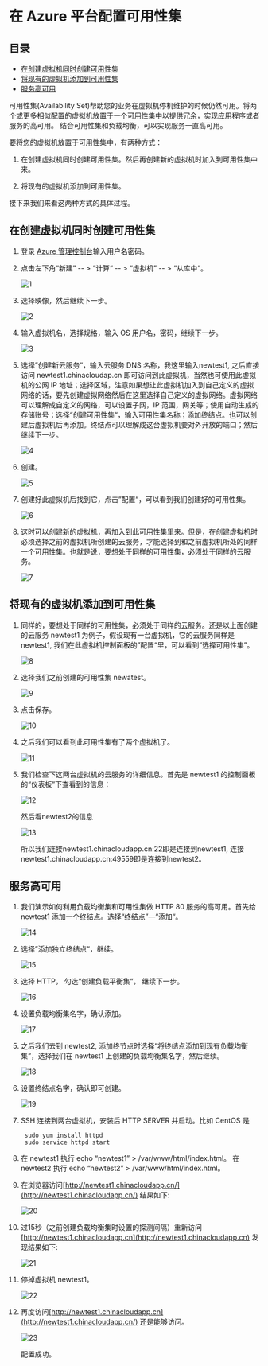 <properties
   pageTitle="在 Azure 平台配置可用性集 | Azure"
   description="本文介绍如何在创建虚拟机同时创建可用性集、以及如何将现有的虚拟机添加到可用性集"
   services="open-source"
   documentationCenter=""
   authors=""
   manager=""
   editor=""/>

<tags
   ms.service="open-source"  
   ms.date=""
   wacn.date="06/14/2016"/>


# 在 Azure 平台配置可用性集

## 目录
- [在创建虚拟机同时创建可用性集](#create-new-availability-set)
- [将现有的虚拟机添加到可用性集](#add-to-availability-set)
- [服务高可用	](#service-high-availability)

可用性集(Availability Set)帮助您的业务在虚拟机停机维护的时候仍然可用。将两个或更多相似配置的虚拟机放置于一个可用性集中以提供冗余，实现应用程序或者服务的高可用。
结合可用性集和负载均衡，可以实现服务一直高可用。

要将您的虚拟机放置于可用性集中，有两种方式：

1. 在创建虚拟机同时创建可用性集。然后再创建新的虚拟机时加入到可用性集中来。

2. 将现有的虚拟机添加到可用性集。

接下来我们来看这两种方式的具体过程。

## <a name="create-new-availability-set" id="create-new-availability-set"></a>在创建虚拟机同时创建可用性集

1. 登录 [Azure 管理控制台](http://manage.windowsazure.cn)输入用户名密码。

2. 点击左下角“新建” -- > “计算“ -- > “虚拟机” -- > “从库中“。

	![1](./media/open-source-azure-virtual-machines-configure-availability-set/1.png)

3. 选择映像，然后继续下一步。

	![2](./media/open-source-azure-virtual-machines-configure-availability-set/2.png)

4. 输入虚拟机名，选择规格，输入 OS 用户名，密码，继续下一步。

	![3](./media/open-source-azure-virtual-machines-configure-availability-set/3.png)

5. 选择”创建新云服务“，输入云服务 DNS 名称，我这里输入newtest1, 之后直接访问 newtest1.chinacloudap.cn 即可访问到此虚拟机，当然也可使用此虚拟机的公网 IP 地址；选择区域，注意如果想让此虚拟机加入到自己定义的虚拟网络的话，要先创建虚拟网络然后在这里选择自己定义的虚拟网络。虚拟网络可以理解成自定义的网络，可以设置子网，IP 范围，网关等；使用自动生成的存储账号；选择“创建可用性集“，输入可用性集名称；添加终结点。也可以创建后虚拟机后再添加。终结点可以理解成这台虚拟机要对外开放的端口；然后继续下一步。

	![4](./media/open-source-azure-virtual-machines-configure-availability-set/4.png)

6. 创建。

	![5](./media/open-source-azure-virtual-machines-configure-availability-set/5.png)

7. 创建好此虚拟机后找到它，点击”配置“，可以看到我们创建好的可用性集。

	![6](./media/open-source-azure-virtual-machines-configure-availability-set/6.png)

8. 这时可以创建新的虚拟机，再加入到此可用性集里来。但是，在创建虚拟机时必须选择之前的虚拟机所创建的云服务，才能选择到和之前虚拟机所处的同样一个可用性集。也就是说，要想处于同样的可用性集，必须处于同样的云服务。

	![7](./media/open-source-azure-virtual-machines-configure-availability-set/7.png)


## <a name="add-to-availability-set" id="add-to-availability-set"></a>将现有的虚拟机添加到可用性集

1. 同样的，要想处于同样的可用性集，必须处于同样的云服务。还是以上面创建的云服务 newtest1 为例子，假设现有一台虚拟机，它的云服务同样是 newtest1, 我们在此虚拟机控制面板的”配置“里，可以看到”选择可用性集”。

	![8](./media/open-source-azure-virtual-machines-configure-availability-set/8.png)

2. 选择我们之前创建的可用性集 newatest。

	![9](./media/open-source-azure-virtual-machines-configure-availability-set/9.png)

3. 点击保存。

	![10](./media/open-source-azure-virtual-machines-configure-availability-set/10.png)

4. 之后我们可以看到此可用性集有了两个虚拟机了。

	![11](./media/open-source-azure-virtual-machines-configure-availability-set/11.png)

5. 我们检查下这两台虚拟机的云服务的详细信息。首先是 newtest1 的控制面板的“仪表板”下查看到的信息：

	![12](./media/open-source-azure-virtual-machines-configure-availability-set/12.png)

	然后看newtest2的信息

	![13](./media/open-source-azure-virtual-machines-configure-availability-set/13.png)

	所以我们连接newtest1.chinacloudapp.cn:22即是连接到newtest1, 连接newtest1.chinacloudapp.cn:49559即是连接到newtest2。

## <a name="service-high-availability" id="service-high-availability"></a>服务高可用

1. 我们演示如何利用负载均衡集和可用性集做 HTTP 80 服务的高可用。首先给 newtest1 添加一个终结点。选择“终结点”—“添加“。

	![14](./media/open-source-azure-virtual-machines-configure-availability-set/14.png)

2. 选择”添加独立终结点“，继续。

	![15](./media/open-source-azure-virtual-machines-configure-availability-set/15.png)

3. 选择 HTTP， 勾选“创建负载平衡集“， 继续下一步。

	![16](./media/open-source-azure-virtual-machines-configure-availability-set/16.png)

4. 设置负载均衡集名字，确认添加。

	![17](./media/open-source-azure-virtual-machines-configure-availability-set/17.png)

5. 之后我们去到 newtest2, 添加终节点时选择“将终结点添加到现有负载均衡集“，选择我们在 newtest1 上创建的负载均衡集名字，然后继续。

	![18](./media/open-source-azure-virtual-machines-configure-availability-set/18.png)

6. 设置终结点名字，确认即可创建。

	![19](./media/open-source-azure-virtual-machines-configure-availability-set/19.png)

7. SSH 连接到两台虚拟机，安装后 HTTP SERVER 并启动。比如 CentOS 是

		sudo yum install httpd
		sudo service httpd start

8. 在 newtest1 执行 echo “newtest1” > /var/www/html/index.html。 在 newtest2 执行 echo “newtest2” > /var/www/html/index.html。


9. 在浏览器访问[http://newtest1.chinacloudapp.cn/](http://newtest1.chinacloudapp.cn/) 结果如下:

	![20](./media/open-source-azure-virtual-machines-configure-availability-set/20.png)

10. 过15秒（之前创建负载均衡集时设置的探测间隔）重新访问[http://newtest1.chinacloudapp.cn](http://newtest1.chinacloudapp.cn) 发现结果如下:

	![21](./media/open-source-azure-virtual-machines-configure-availability-set/21.png)


11. 停掉虚拟机 newtest1。

	![22](./media/open-source-azure-virtual-machines-configure-availability-set/22.png)


12. 再度访问[http://newtest1.chinacloudapp.cn](http://newtest1.chinacloudapp.cn/) 还是能够访问。

	![23](./media/open-source-azure-virtual-machines-configure-availability-set/23.png)

	配置成功。















